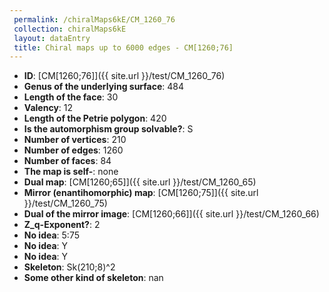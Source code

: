 ```yaml
--- 
 permalink: /chiralMaps6kE/CM_1260_76 
 collection: chiralMaps6kE
 layout: dataEntry
 title: Chiral maps up to 6000 edges - CM[1260;76]
---
```


- **ID**: [CM[1260;76]]({{ site.url }}/test/CM_1260_76)
- **Genus of the underlying surface**: 484
- **Length of the face**: 30
- **Valency**: 12
- **Length of the Petrie polygon**: 420
- **Is the automorphism group solvable?**: S
- **Number of vertices**: 210
- **Number of edges**: 1260
- **Number of faces**: 84
- **The map is self-**: none
- **Dual map**: [CM[1260;65]]({{ site.url }}/test/CM_1260_65)
- **Mirror (enantihomorphic) map**: [CM[1260;75]]({{ site.url }}/test/CM_1260_75)
- **Dual of the mirror image**: [CM[1260;66]]({{ site.url }}/test/CM_1260_66)
- **Z_q-Exponent?**: 2
- **No idea**:  5:75
- **No idea**: Y
- **No idea**: Y
- **Skeleton**: Sk(210;8)^2
- **Some other kind of skeleton**: nan
